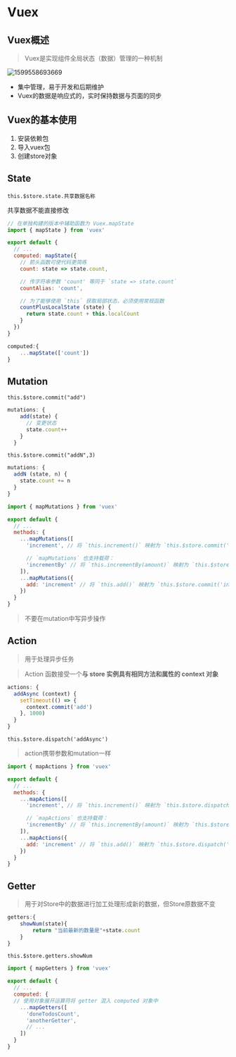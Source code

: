 #  Vuex

##  Vuex概述

> Vuex是实现组件全局状态（数据）管理的一种机制

![1599558693669](C:\Users\dby\AppData\Roaming\Typora\typora-user-images\1599558693669.png)

- 集中管理，易于开发和后期维护
- Vuex的数据是响应式的，实时保持数据与页面的同步

## Vuex的基本使用

1. 安装依赖包
2. 导入vuex包
3. 创建store对象

## State

`this.$store.state.共享数据名称`

共享数据不能直接修改



```js
// 在单独构建的版本中辅助函数为 Vuex.mapState
import { mapState } from 'vuex'

export default {
  // ...
  computed: mapState({
    // 箭头函数可使代码更简练
    count: state => state.count,

    // 传字符串参数 'count' 等同于 `state => state.count`
    countAlias: 'count',

    // 为了能够使用 `this` 获取局部状态，必须使用常规函数
    countPlusLocalState (state) {
      return state.count + this.localCount
    }
  })
}
```

```js
computed:{
    ...mapState(['count'])
}
```





## Mutation

`this.$store.commit("add")`

```js
mutations: {
    add(state) {
      // 变更状态
      state.count++
    }
  }
```

`this.$store.commit("addN",3)`

```js
mutations: {
  addN (state, n) {
    state.count += n
  }
}
```



```js
import { mapMutations } from 'vuex'

export default {
  // ...
  methods: {
    ...mapMutations([
      'increment', // 将 `this.increment()` 映射为 `this.$store.commit('increment')`

      // `mapMutations` 也支持载荷：
      'incrementBy' // 将 `this.incrementBy(amount)` 映射为 `this.$store.commit('incrementBy', amount)`
    ]),
    ...mapMutations({
      add: 'increment' // 将 `this.add()` 映射为 `this.$store.commit('increment')`
    })
  }
}
```

> 不要在mutation中写异步操作

## Action

> 用于处理异步任务

> Action 函数接受一个**与 store 实例具有相同方法和属性的 context 对象**

```js
actions: {
  addAsync (context) {
    setTimeout(() => {
      context.commit('add')
    }, 1000)
  }
}
```

`this.$store.dispatch('addAsync')`

> action携带参数和mutation一样



```js
import { mapActions } from 'vuex'

export default {
  // ...
  methods: {
    ...mapActions([
      'increment', // 将 `this.increment()` 映射为 `this.$store.dispatch('increment')`

      // `mapActions` 也支持载荷：
      'incrementBy' // 将 `this.incrementBy(amount)` 映射为 `this.$store.dispatch('incrementBy', amount)`
    ]),
    ...mapActions({
      add: 'increment' // 将 `this.add()` 映射为 `this.$store.dispatch('increment')`
    })
  }
}
```



## Getter

> 用于对Store中的数据进行加工处理形成新的数据，但Store原数据不变

```js
getters:{
    showNum(state){
        return "当前最新的数量是"+state.count
    }
}
```

`this.$store.getters.showNum`





```js
import { mapGetters } from 'vuex'

export default {
  // ...
  computed: {
  // 使用对象展开运算符将 getter 混入 computed 对象中
    ...mapGetters([
      'doneTodosCount',
      'anotherGetter',
      // ...
    ])
  }
}
```